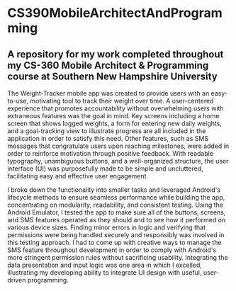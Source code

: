 # CS390MobileArchitectAndProgramming
## A repository for my work completed throughout my CS-360 Mobile Architect &amp; Programming course at Southern New Hampshire University

The Weight-Tracker mobile app was created to provide users with an easy-to-use, motivating tool to track their weight over time. A user-centered experience that promotes accountability without overwhelming users with extraneous features was the goal in mind. Key screens including a home screen that shows logged weights, a form for entering new daily weights, and a goal-tracking view to illustrate progress are all included in the application in order to satisfy this need. Other features, such as SMS messages that congratulate users upon reaching milestones, were added in order to reinforce motivation through positive feedback. With readable typography, unambiguous buttons, and a well-organized structure, the user interface (UI) was purposefully made to be simple and uncluttered, facilitating easy and effective user engagement.

I broke down the functionality into smaller tasks and leveraged Android's lifecycle methods to ensure seamless performance while building the app, concentrating on modularity, readability, and consistent testing. Using the Android Emulator, I tested the app to make sure all of the buttons, screens, and SMS features operated as they should and to see how it performed on various device sizes. Finding minor errors in logic and verifying that permissions were being handled securely and responsibly  was involved in this testing approach. I had to come up with creative ways to manage the SMS feature throughout development in order to comply with Android's more stringent permission rules without sacrificing usability. Integrating the data presentation and input logic was one area in which I excelled, illustrating my developing ability to integrate UI design with useful, user-driven programming.
